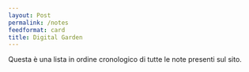 ```yaml
---
layout: Post
permalink: /notes
feedformat: card
title: Digital Garden
---
```


Questa è una lista in ordine cronologico di tutte le note presenti sul sito. 